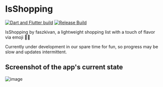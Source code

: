 # IsShopping

[![Dart and Flutter build](https://github.com/Fasz-kivan/IsShopping/actions/workflows/dart.yml/badge.svg)](https://github.com/Fasz-kivan/IsShopping/actions/workflows/dart.yml)
[![Release Build](https://github.com/Fasz-kivan/IsShopping/actions/workflows/dart.yml/badge.svg)](https://github.com/Fasz-kivan/IsShopping/actions/workflows/release_apk.yml)

IsShopping by faszkivan, a lightweight shopping list with a touch of flavor via emoji 🍕😊

Currently under development in our spare time for fun, so progress may be slow and updates intermittent.

## Screenshot of the app's current state

![image](https://github.com/Fasz-kivan/IsShopping/assets/55391231/d3d9639a-7127-4028-affd-9aad3f95a492)
